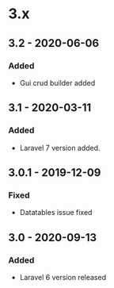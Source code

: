 # 3.x

## 3.2 - 2020-06-06

### Added

* Gui crud builder added

## 3.1 - 2020-03-11

### Added

* Laravel 7 version added.

## 3.0.1 - 2019-12-09

### Fixed

* Datatables issue fixed

## 3.0 - 2020-09-13

### Added

* Laravel 6 version released




